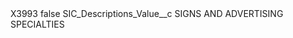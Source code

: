 <?xml version="1.0" encoding="UTF-8"?>
<CustomMetadata xmlns="http://soap.sforce.com/2006/04/metadata" xmlns:xsi="http://www.w3.org/2001/XMLSchema-instance" xmlns:xsd="http://www.w3.org/2001/XMLSchema">
    <label>X3993</label>
    <protected>false</protected>
    <values>
        <field>SIC_Descriptions_Value__c</field>
        <value xsi:type="xsd:string">SIGNS AND ADVERTISING SPECIALTIES</value>
    </values>
</CustomMetadata>
